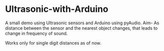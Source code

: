 # Ultrasonic-with-Arduino
A small demo using Ultrasonic sensors and Arduino using pyAudio.
Aim- As distance between the sensor and the nearest object changes, that leads to change in frequency of sound.

Works only for single digit distances as of now.
